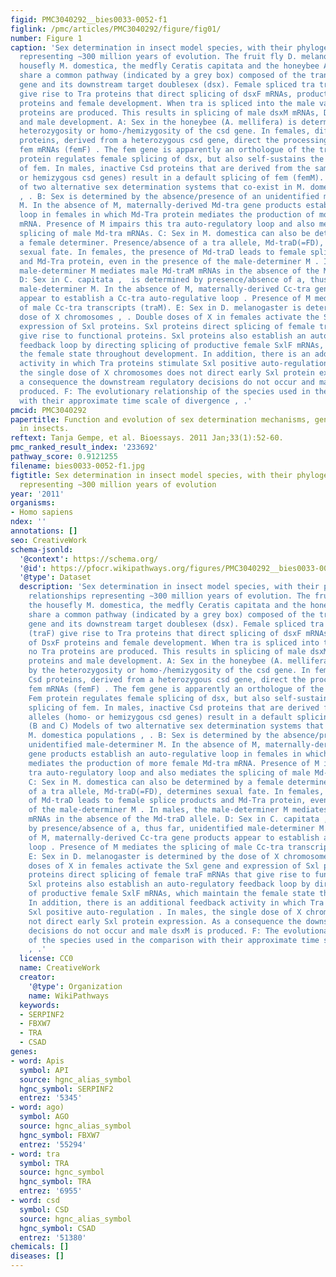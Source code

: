 ```yaml
---
figid: PMC3040292__bies0033-0052-f1
figlink: /pmc/articles/PMC3040292/figure/fig01/
number: Figure 1
caption: 'Sex determination in insect model species, with their phylogenetic relationships
  representing ∼300 million years of evolution. The fruit fly D. melanogaster, the
  housefly M. domestica, the medfly Ceratis capitata and the honeybee Apis mellifera
  share a common pathway (indicated by a grey box) composed of the transformer (tra)
  gene and its downstream target doublesex (dsx). Female spliced tra transcripts (traF)
  give rise to Tra proteins that direct splicing of dsxF mRNAs, production of DsxF
  proteins and female development. When tra is spliced into the male variant, no Tra
  proteins are produced. This results in splicing of male dsxM mRNAs, DsxM proteins
  and male development. A: Sex in the honeybee (A. mellifera) is determined by the
  heterozygosity or homo-/hemizygosity of the csd gene. In females, different Csd
  proteins, derived from a heterozygous csd gene, direct the processing of female
  fem mRNAs (femF) . The fem gene is apparently an orthologue of the tra gene ). Fem
  protein regulates female splicing of dsx, but also self-sustains the female splicing
  of fem. In males, inactive Csd proteins that are derived from the same alleles (homo-
  or hemizygous csd genes) result in a default splicing of fem (femM). (B and C) Models
  of two alternative sex determination systems that co-exist in M. domestica populations
  , . B: Sex is determined by the absence/presence of an unidentified male-determiner
  M. In the absence of M, maternally-derived Md-tra gene products establish an auto-regulative
  loop in females in which Md-Tra protein mediates the production of more female Md-tra
  mRNA. Presence of M impairs this tra auto-regulatory loop and also mediates the
  splicing of male Md-tra mRNAs. C: Sex in M. domestica can also be determined by
  a female determiner. Presence/absence of a tra allele, Md-traD(=FD), determines
  sexual fate. In females, the presence of Md-traD leads to female splice products
  and Md-Tra protein, even in the presence of the male-determiner M . In males, the
  male-determiner M mediates male Md-traM mRNAs in the absence of the Md-traD allele.
  D: Sex in C. capitata ,  is determined by presence/absence of a, thus far, unidentified
  male-determiner M. In the absence of M, maternally-derived Cc-tra gene products
  appear to establish a Cc-tra auto-regulative loop . Presence of M mediates the splicing
  of male Cc-tra transcripts (traM). E: Sex in D. melanogaster is determined by the
  dose of X chromosomes , . Double doses of X in females activate the Sxl gene and
  expression of Sxl proteins. Sxl proteins direct splicing of female traF mRNAs that
  give rise to functional proteins. Sxl proteins also establish an auto-regulatory
  feedback loop by directing splicing of productive female SxlF mRNAs, which maintain
  the female state throughout development. In addition, there is an additional feedback
  activity in which Tra proteins stimulate Sxl positive auto-regulation . In males,
  the single dose of X chromosomes does not direct early Sxl protein expression. As
  a consequence the downstream regulatory decisions do not occur and male dsxM is
  produced. F: The evolutionary relationship of the species used in the comparison
  with their approximate time scale of divergence , .'
pmcid: PMC3040292
papertitle: Function and evolution of sex determination mechanisms, genes and pathways
  in insects.
reftext: Tanja Gempe, et al. Bioessays. 2011 Jan;33(1):52-60.
pmc_ranked_result_index: '233692'
pathway_score: 0.9121255
filename: bies0033-0052-f1.jpg
figtitle: Sex determination in insect model species, with their phylogenetic relationships
  representing ∼300 million years of evolution
year: '2011'
organisms:
- Homo sapiens
ndex: ''
annotations: []
seo: CreativeWork
schema-jsonld:
  '@context': https://schema.org/
  '@id': https://pfocr.wikipathways.org/figures/PMC3040292__bies0033-0052-f1.html
  '@type': Dataset
  description: 'Sex determination in insect model species, with their phylogenetic
    relationships representing ∼300 million years of evolution. The fruit fly D. melanogaster,
    the housefly M. domestica, the medfly Ceratis capitata and the honeybee Apis mellifera
    share a common pathway (indicated by a grey box) composed of the transformer (tra)
    gene and its downstream target doublesex (dsx). Female spliced tra transcripts
    (traF) give rise to Tra proteins that direct splicing of dsxF mRNAs, production
    of DsxF proteins and female development. When tra is spliced into the male variant,
    no Tra proteins are produced. This results in splicing of male dsxM mRNAs, DsxM
    proteins and male development. A: Sex in the honeybee (A. mellifera) is determined
    by the heterozygosity or homo-/hemizygosity of the csd gene. In females, different
    Csd proteins, derived from a heterozygous csd gene, direct the processing of female
    fem mRNAs (femF) . The fem gene is apparently an orthologue of the tra gene ).
    Fem protein regulates female splicing of dsx, but also self-sustains the female
    splicing of fem. In males, inactive Csd proteins that are derived from the same
    alleles (homo- or hemizygous csd genes) result in a default splicing of fem (femM).
    (B and C) Models of two alternative sex determination systems that co-exist in
    M. domestica populations , . B: Sex is determined by the absence/presence of an
    unidentified male-determiner M. In the absence of M, maternally-derived Md-tra
    gene products establish an auto-regulative loop in females in which Md-Tra protein
    mediates the production of more female Md-tra mRNA. Presence of M impairs this
    tra auto-regulatory loop and also mediates the splicing of male Md-tra mRNAs.
    C: Sex in M. domestica can also be determined by a female determiner. Presence/absence
    of a tra allele, Md-traD(=FD), determines sexual fate. In females, the presence
    of Md-traD leads to female splice products and Md-Tra protein, even in the presence
    of the male-determiner M . In males, the male-determiner M mediates male Md-traM
    mRNAs in the absence of the Md-traD allele. D: Sex in C. capitata ,  is determined
    by presence/absence of a, thus far, unidentified male-determiner M. In the absence
    of M, maternally-derived Cc-tra gene products appear to establish a Cc-tra auto-regulative
    loop . Presence of M mediates the splicing of male Cc-tra transcripts (traM).
    E: Sex in D. melanogaster is determined by the dose of X chromosomes , . Double
    doses of X in females activate the Sxl gene and expression of Sxl proteins. Sxl
    proteins direct splicing of female traF mRNAs that give rise to functional proteins.
    Sxl proteins also establish an auto-regulatory feedback loop by directing splicing
    of productive female SxlF mRNAs, which maintain the female state throughout development.
    In addition, there is an additional feedback activity in which Tra proteins stimulate
    Sxl positive auto-regulation . In males, the single dose of X chromosomes does
    not direct early Sxl protein expression. As a consequence the downstream regulatory
    decisions do not occur and male dsxM is produced. F: The evolutionary relationship
    of the species used in the comparison with their approximate time scale of divergence
    , .'
  license: CC0
  name: CreativeWork
  creator:
    '@type': Organization
    name: WikiPathways
  keywords:
  - SERPINF2
  - FBXW7
  - TRA
  - CSAD
genes:
- word: Apis
  symbol: API
  source: hgnc_alias_symbol
  hgnc_symbol: SERPINF2
  entrez: '5345'
- word: ago)
  symbol: AGO
  source: hgnc_alias_symbol
  hgnc_symbol: FBXW7
  entrez: '55294'
- word: tra
  symbol: TRA
  source: hgnc_symbol
  hgnc_symbol: TRA
  entrez: '6955'
- word: csd
  symbol: CSD
  source: hgnc_alias_symbol
  hgnc_symbol: CSAD
  entrez: '51380'
chemicals: []
diseases: []
---
```

